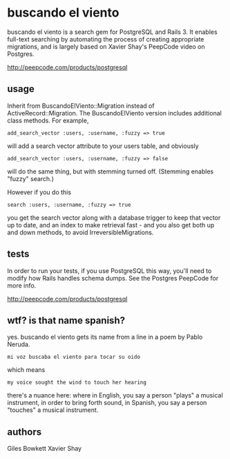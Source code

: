 buscando el viento
==================

buscando el viento is a search gem for PostgreSQL and Rails 3. It enables full-text searching by automating the process of creating appropriate migrations, and is largely based on Xavier Shay's PeepCode video on Postgres.

http://peepcode.com/products/postgresql

usage
-----

Inherit from BuscandoElViento::Migration instead of ActiveRecord::Migration. The BuscandoElViento version includes additional class methods. For example,

    add_search_vector :users, :username, :fuzzy => true

will add a search vector attribute to your users table, and obviously

    add_search_vector :users, :username, :fuzzy => false

will do the same thing, but with stemming turned off. (Stemming enables "fuzzy" search.)

However if you do this

    search :users, :username, :fuzzy => true

you get the search vector along with a database trigger to keep that vector up to date, and an index to make retrieval fast - and you also get both up and down methods, to avoid IrreversibleMigrations.

tests
-----

In order to run your tests, if you use PostgreSQL this way, you'll need to modify how Rails handles schema dumps. See the Postgres PeepCode for more info.

http://peepcode.com/products/postgresql

wtf? is that name spanish?
--------------------------

yes. buscando el viento gets its name from a line in a poem by Pablo Neruda.

    mi voz buscaba el viento para tocar su oido

which means

    my voice sought the wind to touch her hearing

there's a nuance here: where in English, you say a person "plays" a musical instrument, in order to bring forth sound, in Spanish, you say a person "touches" a musical instrument.

authors
-------

Giles Bowkett
Xavier Shay

